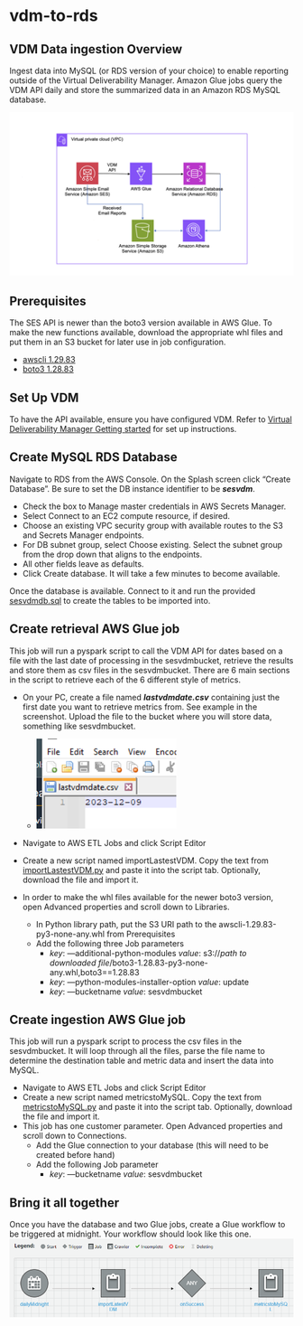 # vdm-to-rds

## VDM Data ingestion Overview

Ingest data into MySQL (or RDS version of your choice) to enable reporting outside of the Virtual Deliverability Manager. Amazon Glue jobs query the VDM API daily and store the summarized data in an Amazon RDS MySQL database. 

![architecture diagram](images/vdmtordsarch.png)

## Prerequisites

The SES API is newer than the boto3 version available in AWS Glue. To make the new functions available, download the appropriate whl files and put them in an S3 bucket for later use in job configuration.

* [awscli 1.29.83](https://pypi.org/project/awscli/1.29.83/#files)
* [boto3 1.28.83](https://pypi.org/project/boto3/1.28.83/#files)

## Set Up VDM
To have the API available, ensure you have configured VDM. Refer to [Virtual Deliverability Manager Getting started](https://docs.aws.amazon.com/ses/latest/dg/vdm-get-started.html) for set up instructions.

## Create MySQL RDS Database
Navigate to RDS from the AWS Console. On the Splash screen click “Create Database”. Be sure to set the DB instance identifier to be ***sesvdm***. 
* Check the box to Manage master credentials in AWS Secrets Manager. 
* Select Connect to an EC2 compute resource, if desired.
* Choose an existing VPC security group with available routes to the S3 and Secrets Manager endpoints.
* For DB subnet group, select Choose existing. Select the subnet group from the drop down that aligns to the endpoints. 
* All other fields leave as defaults. 
* Click Create database. It will take a few minutes to become available.

Once the database is available. Connect to it and run the provided [sesvdmdb.sql](sesvdmdb.sql) to create the tables to be imported into.

## Create retrieval AWS Glue job

This job will run a pyspark script to call the VDM API for dates based on a file with the last date of processing in the sesvdmbucket, retrieve the results and store them as csv files in the sesvdmbucket. There are 6 main sections in the script to retrieve each of the 6 different style of metrics.

* On your PC, create a file named ***lastvdmdate.csv*** containing just the first date you want to retrieve metrics from. See example in the screenshot. Upload the file to the bucket where you will store data, something like sesvdmbucket.
    * ![lastvdmdate.csv](images/lastvdmdate.png)

* Navigate to AWS ETL Jobs and click Script Editor
* Create a new script named importLastestVDM. Copy the text from [importLastestVDM.py](importLatestVDM.py) and paste it into the script tab. Optionally, download the file and import it.
* In order to make the whl files available for the newer boto3 version, open Advanced properties and scroll down to Libraries.
    * In Python library path, put the S3 URI path to the awscli-1.29.83-py3-none-any.whl from Prerequisites
    * Add the following three Job parameters
        * *key*: —additional-python-modules *value*: s3://*path to downloaded file*/boto3-1.28.83-py3-none-any.whl,boto3==1.28.83
        * *key*: —python-modules-installer-option *value*: update
        * *key*: —bucketname *value*: sesvdmbucket

## Create ingestion AWS Glue job

This job will run a pyspark script to process the csv files in the sesvdmbucket. It will loop through all the files, parse the file name to determine the destination table and metric data and insert the data into MySQL.

* Navigate to AWS ETL Jobs and click Script Editor
* Create a new script named metricstoMySQL. Copy the text from [metricstoMySQL.py](metricstoMySQL.py) and paste it into the script tab. Optionally, download the file and import it.
* This job has one customer parameter. Open Advanced properties and scroll down to Connections.
    * Add the Glue connection to your database (this will need to be created before hand)
    * Add the following Job parameter
        * *key*: —bucketname *value*: sesvdmbucket

## Bring it all together

Once you have the database and two Glue jobs, create a Glue workflow to be triggered at midnight. Your workflow should look like this one.
![vdmtordsworkflow.png](images/vdmtordsworkflow.png)